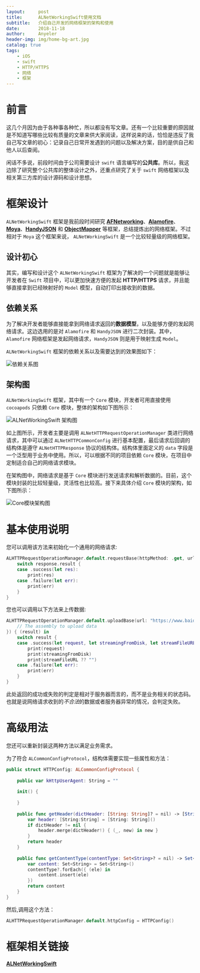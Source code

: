 ```yaml
---
layout:     post
title:      ALNetWorkingSwift使用文档
subtitle:   介绍自己开发的网络框架的架构和使用
date:       2018-11-18
author:     Anyeler
header-img: img/home-bg-art.jpg
catalog: true
tags:
    - iOS
    - swift
    - HTTP/HTTPS
    - 网络
    - 框架
---
```



# 前言
这几个月因为由于各种事各种忙，所以都没有写文章。还有一个比较重要的原因就是不知道写哪些比较有质量的文章来供大家阅读，这样说来的话，恰恰是违反了我自己写文章的初心：记录自己日常开发遇到的问题以及解决方案，目的是供自己和他人以后查阅。

闲话不多说，前段时间由于公司需要设计 `swift` 语言编写的**公共库**。所以，我这边除了研究整个公共库的整体设计之外，还重点研究了关于 `swift` 网络框架以及相关第三方库的设计源码和设计思想。


# 框架设计
`ALNetWorkingSwift` 框架是我前段时间研究 [**AFNetworking**](https://github.com/AFNetworking/AFNetworking)、[**Alamofire**](https://github.com/Alamofire/Alamofire)、[**Moya**](https://github.com/Moya/Moya)、[**HandyJSON**](https://github.com/alibaba/HandyJSON) 和 [**ObjectMapper**](https://github.com/tristanhimmelman/ObjectMapper) 等框架，总结提炼出的网络框架。不过相对于 `Moya` 这个框架来说， `ALNetWorkingSwift` 是一个比较轻量级的网络框架。

## 设计初心
其实，编写和设计这个 `ALNetWorkingSwift` 框架为了解决的一个问题就是能够让开发者在 `Swift` 项目中，可以更加快速方便的发起 **HTTP/HTTPS** 请求，并且能够直接拿到已经映射好的 `Model` 模型，自动打印出接收到的数据。

## 依赖关系
为了解决开发者能够直接能拿到网络请求返回的**数据模型**，以及能够方便的发起网络请求。这边选用的是对 `Alamofire` 和 `HandyJSON` 进行二次封装。其中， `Alamofire` 网络框架是发起网络请求，`HandyJSON` 则是用于映射生成 `Model`。

`ALNetWorkingSwift` 框架的依赖关系以及需要达到的效果图如下：

![**依赖关系图**](https://alpics-1251916310.file.myqcloud.com/article/2018-11-15-al_net_%20dependencies%2023.44.54.jpg)

## 架构图
`ALNetWorkingSwift` 框架，其中有一个 `Core` 模块，开发者可用直接使用 `cocoapods` 只依赖 `Core` 模块，整体的架构如下图所示：

![**ALNetWorkingSwift 架构图**](https://alpics-1251916310.file.myqcloud.com/article/2018-11-18-al_net_framework.jpg)

如上图所示，开发者主要是调用 `ALNetHTTPRequestOperationManager` 类进行网络请求，其中可以通过 `ALNetHTTPCommonConfig` 进行基本配置，最后请求后回调的结构体是遵守 `ALNetHTTPResponse` 协议的结构体。结构体里面定义的 `data` 字段是一个泛型用于业务中使用。所以，可以根据不同的项目依赖 `Core` 模块，在项目中定制适合自己的网络请求模块。

在架构图中，网络请求是基于 `Core` 模块进行发送请求和解析数据的。目前，这个模块封装的比较轻量级，灵活性也比较高。接下来具体介绍 `Core` 模块的架构，如下图所示：

![**Core模块架构图**](https://alpics-1251916310.file.myqcloud.com/article/2018-11-18-al_net_core.jpg)


# 基本使用说明
您可以调用该方法来初始化一个通用的网络请求:
```swift
ALHTTPRequestOperationManager.default.requestBase(httpMethod: .get, url: "https://www.baidu.com", urlEncoding: TURLEncoding.default, parameter: nil) { (response) in        
    switch response.result {
    case .success(let res):
        print(res)
    case .failure(let err):
        print(err)
    }
}
```

您也可以调用以下方法来上传数据:

```swift
ALHTTPRequestOperationManager.default.uploadBase(url: "https://www.baidu.com", multipartFormData: { (formData) in
    // The assembly to upload data
}) { (result) in
    switch result {
    case .success(let request, let streamingFromDisk, let streamFileURL):
        print(request)
        print(streamingFromDisk)
        print(streamFileURL ?? "")
    case .failure(let err):
        print(err)
    }
}
```

此处返回的成功或失败的判定是相对于服务器而言的，而不是业务相关的状态码。也就是说网络请求收到的*不合法*的数据或者服务器异常的情况，会判定失败。

# 高级用法
您还可以重新封装这两种方法以满足业务需求。

为了符合 `ALCommonConfigProtocol`，结构体需要实现一些属性和方法：

```swift
public struct HTTPConfig: ALCommonConfigProtocol {
    
    public var kHttpUserAgent: String = ""
    
    init() {
        
    }
    
    public func getHeader(dictHeader: [String: String]? = nil) -> [String: String] {
        var header: [String:String] = [String: String]()
        if dictHeader != nil {
            header.merge(dictHeader!) { (_, new) in new }
        }
        return header
    }
    
    public func getContentType(contentType: Set<String>? = nil) -> Set<String> {
        var content: Set<String> = Set<String>()
        contentType?.forEach({ (ele) in
            content.insert(ele)
        })
        return content
    }
}
```

然后,调用这个方法：

```swift
ALHTTPRequestOperationManager.default.httpConfig = HTTPConfig()
```

# 框架相关链接

[**ALNetWorkingSwift**](https://github.com/Anyeler/ALNetWorkingSwift)